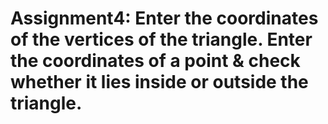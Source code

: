 # Assignment4: Enter the coordinates of the vertices of the triangle. Enter the coordinates of a point & check whether it lies inside or outside the triangle.
